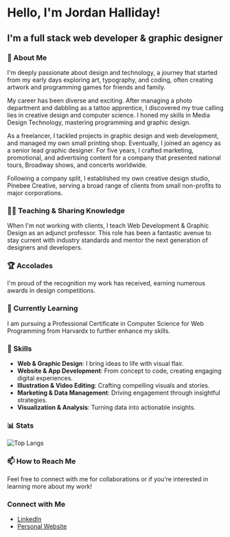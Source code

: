 <!--
**ProfJordan/ProfJordan** is a ✨ _special_ ✨ repository because its `README.md` (this file) appears on your GitHub profile.

Here are some ideas to get you started:

- 🔭 I’m currently working on ...
- 🌱 I’m currently learning ...
- 👯 I’m looking to collaborate on ...
- 🤔 I’m looking for help with ...
- 💬 Ask me about ...
- 📫 How to reach me: ...
- 😄 Pronouns: ...
- ⚡ Fun fact: ...
-->

# Hello, I'm Jordan Halliday!
## I'm a full stack web developer & graphic designer

### 🚀 About Me
I'm deeply passionate about design and technology, a journey that started from my early days exploring art, typography, and coding, often creating artwork and programming games for friends and family.

My career has been diverse and exciting. After managing a photo department and dabbling as a tattoo apprentice, I discovered my true calling lies in creative design and computer science. I honed my skills in Media Design Technology, mastering programming and graphic design.

As a freelancer, I tackled projects in graphic design and web development, and managed my own small printing shop. Eventually, I joined an agency as a senior lead graphic designer. For five years, I crafted marketing, promotional, and advertising content for a company that presented national tours, Broadway shows, and concerts worldwide.

Following a company split, I established my own creative design studio, Pinebee Creative, serving a broad range of clients from small non-profits to major corporations.

### 👨‍🏫 Teaching & Sharing Knowledge
When I'm not working with clients, I teach Web Development & Graphic Design as an adjunct professor. This role has been a fantastic avenue to stay current with industry standards and mentor the next generation of designers and developers.

### 🏆 Accolades
I'm proud of the recognition my work has received, earning numerous awards in design competitions.

### 🌱 Currently Learning
I am pursuing a Professional Certificate in Computer Science for Web Programming from Harvardx to further enhance my skills.

### 💼 Skills
- **Web & Graphic Design**: I bring ideas to life with visual flair.
- **Website & App Development**: From concept to code, creating engaging digital experiences.
- **Illustration & Video Editing**: Crafting compelling visuals and stories.
- **Marketing & Data Management**: Driving engagement through insightful strategies.
- **Visualization & Analysis**: Turning data into actionable insights.

### 📊 Stats
![Top Langs](https://github-readme-stats-git-main-profjordans-projects.vercel.app/api/top-langs/?username=profjordan&layout=donut-vertical&theme=transparent&langs_count=20)
<!-- ![ProfJordan's GitHub stats](https://github-readme-stats.vercel.app/api?username=profjordan&show_icons=true&theme=radical) -->

### 📫 How to Reach Me
Feel free to connect with me for collaborations or if you’re interested in learning more about my work!

### Connect with Me
- [LinkedIn](www.linkedin.com/in/jordan-cade-halliday)
- [Personal Website](http://jordanhalliday.me)

<!-- ## How to Reach Me
- 📧 Email: [your-email@domain.com]
- 📞 Phone: [your phone number] -->
